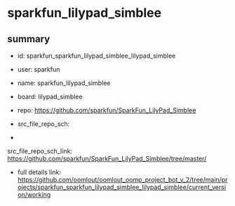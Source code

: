 # sparkfun_lilypad_simblee
 
## summary 
* id: sparkfun_sparkfun_lilypad_simblee_lilypad_simblee
* user: sparkfun
* name: sparkfun_lilypad_simblee
* board: lilypad_simblee
* repo: https://github.com/sparkfun/SparkFun_LilyPad_Simblee



* src_file_repo_sch: 
*
 src_file_repo_sch_link: https://github.com/sparkfun/SparkFun_LilyPad_Simblee/tree/master/
* full details link: https://github.com/oomlout/oomlout_oomp_project_bot_v_2/tree/main/projects/sparkfun_sparkfun_lilypad_simblee_lilypad_simblee/current_version/working  






